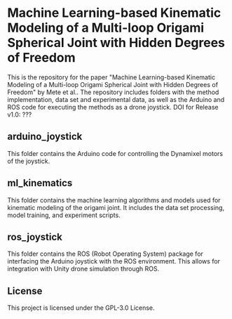 # Machine Learning-based Kinematic Modeling of a Multi-loop Origami Spherical Joint with Hidden Degrees of Freedom

This is the repository for the paper "Machine Learning-based Kinematic Modeling of a Multi-loop Origami Spherical Joint with Hidden Degrees of Freedom" by Mete et al..
The repository includes folders with the method implementation, data set and experimental data, as well as the Arduino and ROS code for executing the methods as a drone joystick.
DOI for Release v1.0: ???

## arduino_joystick
This folder contains the Arduino code for controlling the Dynamixel motors of the joystick.

## ml_kinematics
This folder contains the machine learning algorithms and models used for kinematic modeling of the origami joint. It includes the data set processing, model training, and experiment scripts.

## ros_joystick
This folder contains the ROS (Robot Operating System) package for interfacing the Arduino joystick with the ROS environment. 
This allows for integration with Unity drone simulation through ROS.

## License
This project is licensed under the GPL-3.0 License.